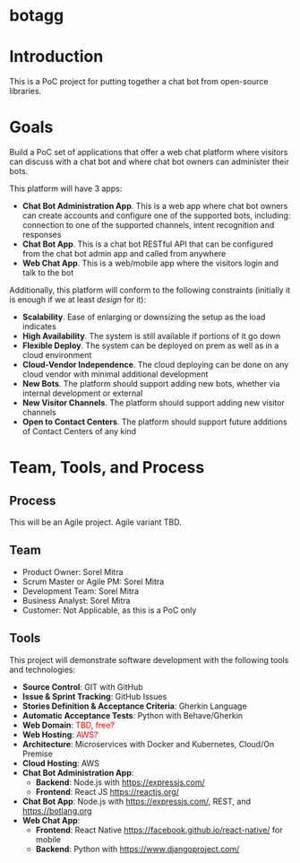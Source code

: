 # botagg

# Introduction

This is a PoC project for putting together a chat bot from open-source libraries.

# Goals

Build a PoC set of applications that offer a web chat platform where visitors can discuss with a chat bot and where chat bot owners can administer their bots.

This platform will have 3 apps:

* **Chat Bot Administration App**. This is a web app where chat bot owners can create accounts and configure one of the supported bots, including: connection to one of the supported channels, intent recognition and responses
* **Chat Bot App**. This is a chat bot RESTful API that can be configured from the chat bot admin app and called from anywhere
* **Web Chat App**. This is a web/mobile app where the visitors login and talk to the bot

Additionally, this platform will conform to the following constraints (initially it is enough if we at least *design* for it):

* **Scalability**. Ease of enlarging or downsizing the setup as the load indicates
* **High Availability**. The system is still available if portions of it go down
* **Flexible Deploy**. The system can be deployed on prem as well as in a cloud environment
* **Cloud-Vendor Independence**. The cloud deploying can be done on any cloud vendor with minimal additional development
* **New Bots**. The platform should support adding new bots, whether via internal development or external
* **New Visitor Channels**. The platform should support adding new visitor channels
* **Open to Contact Centers**. The platform should support future additions of Contact Centers of any kind

# Team, Tools, and Process

## Process

This will be an Agile project.
Agile variant TBD.

## Team

- Product Owner: Sorel Mitra
- Scrum Master or Agile PM: Sorel Mitra
- Development Team: Sorel Mitra
- Business Analyst: Sorel Mitra
- Customer: Not Applicable, as this is a PoC only

## Tools

This project will demonstrate software development with the following tools and technologies:

- **Source Control**: GIT with GitHub
- **Issue & Sprint Tracking**: GitHub Issues
- **Stories Definition & Acceptance Criteria**: Gherkin Language
- **Automatic Acceptance Tests**: Python with Behave/Gherkin
- **Web Domain**: <span style="color:red">TBD, free?</span>
- **Web Hosting**: <span style="color:red">AWS?</span>
- **Architecture**: Microservices with Docker and Kubernetes, Cloud/On Premise
- **Cloud Hosting**: AWS
- **Chat Bot Administration App**: 
	- **Backend**: Node.js with https://expressjs.com/
	- **Frontend**: React JS https://reactjs.org/
- **Chat Bot App**: Node.js with https://expressjs.com/, REST, and https://botlang.org
- **Web Chat App**:
	- **Frontend**: React Native https://facebook.github.io/react-native/ for mobile
	- **Backend**: Python with https://www.djangoproject.com/
